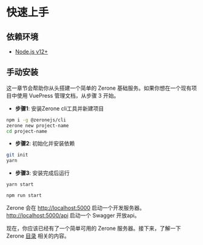 # 快速上手

## 依赖环境

- [Node.js v12+](https://nodejs.org/)
<!-- - [Yarn v1 classic](https://classic.yarnpkg.com/zh-Hans/) （可选） -->

<!-- ::: tip
- 使用 [pnpm](https://pnpm.io/zh/) 时，你需要在 [`.npmrc`](https://pnpm.io/zh/npmrc#shamefully-hoist) 文件中设置 `shamefully-hoist=true` 。
- 使用 [yarn 2](https://yarnpkg.com/) 时，你需要在 [`.yarnrc.yml`](https://yarnpkg.com/configuration/yarnrc#nodeLinker) 文件中设置 `nodeLinker: 'node-modules'` 。
::: -->

## 手动安装

这一章节会帮助你从头搭建一个简单的 Zerone 基础服务。如果你想在一个现有项目中使用 VuePress 管理文档，从步骤 3 开始。

- **步骤1**: 安装Zerone cli工具并新建项目

```bash
npm i -g @zeronejs/cli
zerone new project-name
cd project-name
```

- **步骤2**: 初始化并安装依赖

```bash
git init
yarn
```

- **步骤3**: 安装完成后运行

<CodeGroup>
  <CodeGroupItem title="YARN" active>

```bash
yarn start
```

  </CodeGroupItem>

  <CodeGroupItem title="NPM">

```bash
npm run start
```

  </CodeGroupItem>
</CodeGroup>


  Zerone 会在 [http://localhost:5000](http://localhost:5000) 启动一个开发服务器。[http://localhost:5000/api](http://localhost:5000/api) 启动一个 Swagger 开放api。

现在，你应该已经有了一个简单可用的 Zerone 服务器。接下来，了解一下 Zerone [目录](./dir-structure.md) 相关的内容。